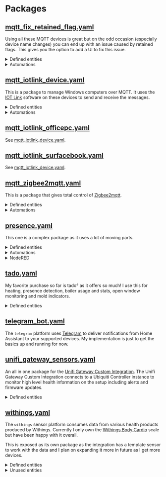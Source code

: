 # Packages
## [mqtt_fix_retained_flag.yaml](./mqtt_fix_retained_flag.yaml)

Using all these MQTT devices is great but on the odd occasion (especially device name changes) you can end up with an issue caused by retained flags. This gives you the option to add a UI to fix this issue.

<details><summary>Defined entities</summary>

* **input_text.clear_mqtt_topic** - Type the topic to clear in this text box.

</details>

<details><summary>Automations</summary>

* **automation.clear_mqtt_topic** - checks as you type for a matching sensor, once found it sends a retained flag removal to that topic.

</details>


## [mqtt_iotlink_device.yaml]()

This is a package to manage Windows computers over MQTT. It uses the [IOT Link](https://iotlink.gitlab.io/) software on these devices to send and receive the messages.

<details><summary>Defined entities</summary>

* **binary_sensor.surface_book_connected** - uses LWT to see if device is connected to MQTT.
* **binary_sensor.surface_book_charging** - is it plugged in and charging
* **binary_sensor.surface_book_battery_status** - is it using battery atm?
* **camera.surface_book_screen_0** - a screen grab of current screen
* **camera.surface_book_screen_1** - if device has a second screen it will show a screen grab.
* **script.surface_book_displays_[on/off]** - scripts to toggle the screens.
* **script.surface_book_[MULTI]** - all the power control options.
* **script.surface_book_notify** - sends windows 10 ui notifications.
* **script.surface_book_vol_[max/mute]** - sets volume.
* **sensor.surface_book_boot_time** - system boot timestamp.
* **sensor.surface_book_cpu_usage** - percentage of CPU.
* **sensor.surface_book_current_user** - current logged in user name.
* **sensor.surface_book_hdd_[MULTI]** - all the HDD sensors you would need.
* **sensor.surface_book_idle_time** - how long the system has been idle
* **sensor.surface_book_ram_[MULTI]** - all the Ram sensors you would need.
* **sensor.surface_book_remaining_[battery/battery_time]** - battery sensors
* **sensor.surface_book_uptime** - uptime in human readable terms
* **switch.surface_book** - switch the computer on (WOL) and off (MQTT)

</details>

<details><summary>Automations</summary>

* **automation.iotlink_startup__device_** - refreshes the sensors on HA start via MQTT message.

</details>



## [mqtt_iotlink_officepc.yaml](./mqtt_iotlink_officepc.yaml)

See [mqtt_iotlink_device.yaml](#mqtt_iotlink_device.yaml).

## [mqtt_iotlink_surfacebook.yaml](./mqtt_iotlink_surfacebook)

See [mqtt_iotlink_device.yaml](#mqtt_iotlink_device.yaml).

## [mqtt_zigbee2mqtt.yaml](./mqtt_zigbee2mqtt.yaml)

This is a package that gives total control of [Zigbee2mqtt](https://www.zigbee2mqtt.io/).

<details><summary>Defined entities</summary>

* **switch.zigbee2mqtt_main_join** - starts a timer and permits joining the network.
* **sensor.zigbee2mqtt_github_version** - Zigbee2mqtt github version check.
* **sensor.zigbee2mqtt_networkmap** - populates the Zigbee2mqtt [zigbee2mqtt-networkmap](https://github.com/azuwis/zigbee2mqtt-networkmap).
* **sensor.zigbee2mqtt_bridge_state** - Zigbee2mqtt bridge status.
* **input_text.zigbee2mqtt_remove** - used with corresponding script to remove device from network.
* **input_text.zigbee2mqtt_[old/new]_name** - used with corresponding script to rename devices on the network.
* **input_select.zigbee2mqtt_log_level** - used with corresponding automation to set the log level.

</details>

<details><summary>Automations</summary>

* **automation.zigbee2mqtt_log_level** - sets the log level for debugging purposes.
* **automation.zigbee_join_enabled** - starts the timer to allow me to add to the network.
* **automation.zigbee_join_disabled** - stops the timer and resets the join switch.
* **automation.zigbee_successfull_interview** - notification on successful device joining.
* **automation.check_zigbee2mqtt_version** - updates the version sensor.

</details>


## [presence.yaml](./presence.yaml)

This one is a complex package as it uses a lot of moving parts.

<details><summary>Defined entities</summary>

* **device_tracker.phone__person_** - a device tracker using the icloud3 integration.
* **device_tracker._person__tado**  - a device tracker using the tado° integration.
* **input_select._person__tado** - for use in node red automations inspired by [philhawthorne](https://philhawthorne.com/making-home-assistants-presence-detection-not-so-binary/)
* **sensor.presence__person__last_changed** - using the person component to give a friendlier last changed status.

</details>
<details><summary>Automations</summary>

* **automation._person__away_homeassistant_start** - sets the input selects on start of HA to ensure they stay in sync.
* **automation._person__zone_entered** - sends a timestamp of when I enter a defined zone, used to see when I last visited a work client.

</details>

<details><summary>NodeRED</summary>
    
* Credit to [philhawthorne](https://philhawthorne.com/making-home-assistants-presence-detection-not-so-binary/) for the linking of device trackers to input selects.
    
    <details><summary>Presence Script</summary>

    ``` json
    [{"id":"9effc1aa.a34cd","type":"api-current-state","z":"87edcc21.c1486","name":"Status?","server":"b83e4413.7dc8c8","version":"1","outputs":1,"halt_if":"","halt_if_type":"str","halt_if_compare":"is","override_topic":false,"entity_id":"","state_type":"str","state_location":"payload","override_payload":"msg","entity_location":"data","override_data":"msg","blockInputOverrides":false,"x":555,"y":90,"wires":[["177a10ba.9ce64f","ca763488.1ccc68"]]},{"id":"177a10ba.9ce64f","type":"switch","z":"87edcc21.c1486","name":"Just Left?","property":"payload","propertyType":"msg","rules":[{"t":"neq","v":"Just Left","vt":"str"},{"t":"else"}],"checkall":"true","repair":false,"outputs":2,"x":705,"y":75,"wires":[["c4b62bd1.420158"],["b7aba515.447dd8"]]},{"id":"ca763488.1ccc68","type":"change","z":"87edcc21.c1486","name":"RESET","rules":[{"t":"set","p":"reset","pt":"msg","to":"true","tot":"bool"}],"action":"","property":"","from":"","to":"","reg":false,"x":695,"y":130,"wires":[["6489f44e.bcfb4c","33a7b18c.83001e"]]},{"id":"c4b62bd1.420158","type":"api-call-service","z":"87edcc21.c1486","name":"Just Arrived","server":"b83e4413.7dc8c8","version":1,"debugenabled":false,"service_domain":"input_select","service":"select_option","entityId":"input_select.{{topic}}","data":"{\"option\":\"Just Arrived\"}","dataType":"json","mergecontext":"","output_location":"payload","output_location_type":"msg","mustacheAltTags":false,"x":850,"y":45,"wires":[["e721eb3.aa6fb18"]]},{"id":"d16c7a0b.6ad838","type":"api-call-service","z":"87edcc21.c1486","name":"Away","server":"b83e4413.7dc8c8","version":"1","debugenabled":false,"service_domain":"input_select","service":"select_option","entityId":"input_select.{{topic}}","data":"{\"option\":\"Away\"}","dataType":"json","mergecontext":"","output_location":"payload","output_location_type":"msg","mustacheAltTags":false,"x":845,"y":165,"wires":[["33a7b18c.83001e"]]},{"id":"92f56d0e.cb76a","type":"api-call-service","z":"87edcc21.c1486","name":"Extended Away","server":"b83e4413.7dc8c8","version":"1","debugenabled":false,"service_domain":"input_select","service":"select_option","entityId":"input_select.{{topic}}","data":"{\"option\":\"Extended Away\"}","dataType":"json","mergecontext":"","output_location":"payload","output_location_type":"msg","mustacheAltTags":false,"x":1145,"y":150,"wires":[[]]},{"id":"6489f44e.bcfb4c","type":"trigger","z":"87edcc21.c1486","op1":"","op2":"{\"payload\":{\"data\":{\"option\":\"\"}}}","op1type":"nul","op2type":"json","duration":"10","extend":false,"units":"min","reset":"","bytopic":"topic","name":"10 Min","x":695,"y":170,"wires":[["d16c7a0b.6ad838"]]},{"id":"33a7b18c.83001e","type":"trigger","z":"87edcc21.c1486","op1":"","op2":"{\"payload\":{\"data\":{\"option\":\"\"}}}","op1type":"nul","op2type":"json","duration":"24","extend":false,"units":"hr","reset":"","bytopic":"topic","name":"24 Hrs","x":995,"y":130,"wires":[["92f56d0e.cb76a"]]},{"id":"e721eb3.aa6fb18","type":"trigger","z":"87edcc21.c1486","op1":"","op2":"{\"payload\":{\"data\":{\"option\":\"\"}}}","op1type":"nul","op2type":"json","duration":"10","extend":false,"units":"min","reset":"","bytopic":"topic","name":"10 Min","x":995,"y":70,"wires":[["b7aba515.447dd8"]]},{"id":"b7aba515.447dd8","type":"api-call-service","z":"87edcc21.c1486","name":"Home","server":"b83e4413.7dc8c8","version":"1","debugenabled":false,"service_domain":"input_select","service":"select_option","entityId":"input_select.{{topic}}","data":"{\"option\":\"Home\"}","dataType":"json","mergecontext":"","output_location":"payload","output_location_type":"msg","mustacheAltTags":false,"x":1115,"y":90,"wires":[[]]},{"id":"d55fc4d5.75b8f8","type":"template","z":"87edcc21.c1486","name":"","field":"payload.entity_id","fieldType":"msg","format":"handlebars","syntax":"mustache","template":"input_select.{{topic}}","output":"str","x":420,"y":90,"wires":[["9effc1aa.a34cd"]]},{"id":"104419cd.760ee6","type":"api-call-service","z":"87edcc21.c1486","name":"Just Left","server":"b83e4413.7dc8c8","version":1,"debugenabled":false,"service_domain":"input_select","service":"select_option","entityId":"input_select.{{topic}}","data":"{\"option\":\"Just Left\"}","dataType":"json","mergecontext":"","output_location":"payload","output_location_type":"msg","mustacheAltTags":false,"x":425,"y":190,"wires":[["6489f44e.bcfb4c","3c717fc3.bdf91"]]},{"id":"9e8106e8.fe5588","type":"switch","z":"87edcc21.c1486","name":"Home?","property":"status","propertyType":"msg","rules":[{"t":"eq","v":"home","vt":"str"},{"t":"eq","v":"not_home","vt":"str"}],"checkall":"false","repair":false,"outputs":2,"x":285,"y":150,"wires":[["d55fc4d5.75b8f8"],["104419cd.760ee6"]]},{"id":"a4a92e3b.3ce98","type":"change","z":"87edcc21.c1486","name":"Change","rules":[{"t":"move","p":"payload","pt":"msg","to":"status","tot":"msg"},{"t":"change","p":"topic","pt":"msg","from":"device_tracker.","fromt":"str","to":"","tot":"str"}],"action":"","property":"","from":"","to":"","reg":false,"x":145,"y":150,"wires":[["9e8106e8.fe5588"]]},{"id":"b1c49b45.da6ee8","type":"server-state-changed","z":"87edcc21.c1486","name":"Bob","server":"b83e4413.7dc8c8","version":"1","exposeToHomeAssistant":false,"haConfig":[{"property":"name","value":""},{"property":"icon","value":""}],"entityidfilter":"device_tracker.bob_tado","entityidfiltertype":"exact","outputinitially":false,"state_type":"str","haltifstate":"","halt_if_type":"str","halt_if_compare":"is","outputs":1,"output_only_on_state_change":false,"x":65,"y":75,"wires":[["a4a92e3b.3ce98"]]},{"id":"92eae36b.75797","type":"server-state-changed","z":"87edcc21.c1486","name":"Kay","server":"b83e4413.7dc8c8","version":1,"exposeToHomeAssistant":false,"haConfig":[{"property":"name","value":""},{"property":"icon","value":""}],"entityidfilter":"device_tracker.kay_tado","entityidfiltertype":"exact","outputinitially":false,"state_type":"str","haltifstate":"","halt_if_type":"str","halt_if_compare":"is","outputs":1,"output_only_on_state_change":false,"x":65,"y":30,"wires":[["a4a92e3b.3ce98"]]},{"id":"b83e4413.7dc8c8","type":"server","z":"","name":"Home Assistant","legacy":false,"rejectUnauthorizedCerts":false,"ha_boolean":"y|yes|true|on|home|open","connectionDelay":true,"cacheJson":true}]
    ```

    </details>

</details>

## [tado.yaml](./tado.yaml)

My favorite purchase so far is tado° as it offers so much! I use this for heating, presence detection, boiler usage and stats, open window monitoring and mold indicators.

<details><summary>Defined entities</summary>

* **climate._room_** - a climate device for every room of the house

    <details><summary>Templates using this sensor</summary>
    
    * **binary_sensor.landing_boiler** - is the boiler active
        
        <details><summary>Templates using this sensor</summary>
    
        * **sensor.cooling_hours_today** - history stats
        * **sensor.cooling_hours_two_days_ago** - history stats
        * **sensor.cooling_hours_yesterday** - history stats
        * **sensor.heating_hours_today** - history stats
        * **sensor.heating_hours_two_days_ago** - history stats
        * **sensor.heating_hours_yesterday** - history stats
        </details>

    </details>

* **sensor._room__early_start** - is early start heating enabled on this device
* **sensor._room__heating** - what percentage of heating is called for

    <details><summary>Templates using this sensor</summary>

    * **sensor.landing_boiler_heat_call** - how much heat is being called for from the boiler.
    </details>

* **sensor._room__humidity** - room humidity 

    <details><summary>Templates using this sensor</summary>

    * **sensor._room__mold** - indication for possible mold growth.
    </details>

* **sensor._room__link** - is the device connected
* **sensor._room__open_window** - is a window detected as open 

    <details><summary>Templates using this sensor</summary>

    * **binary_sensor._room__open_window** - used to pass data to homekit.
    </details>

* **sensor._room__overlay** - is this climate zone being manually set
* **sensor._room__power** - is the device powered
* **sensor._room__tado_mode** - climate mode
* **sensor._room__temperature** - room temperature

</details>

## [telegram_bot.yaml](./telegram_bot.yaml)

The `telegram` platform uses [Telegram](https://web.telegram.org/) to deliver notifications from Home Assistant to your supported devices. My implementation is just to get the basics up and running for now.

## [unifi_gateway_sensors.yaml](./unifi_gateway_sensors.yaml)

An all in one package for the [Unifi Gateway Custom Integration](https://github.com/custom-components/sensor.unifigateway/).
The Unifi Gateway Custom Integration connects to a Ubiquiti Controller instance to monitor high level health information on the setup including alerts and firmware updates.

<details><summary>Defined entities</summary>
<p>

* **sensor.unifi_gateway_wan** - Default WAN/USG sensor exposing multiple details
    <details><summary>Templates using this sensor</summary><p>

    * **sensor.unifi_gateway_uptime** - gets uptime in friendly terms
    * **sensor.unifi_gateway_cpu** - gets CPU usage percent
    * **sensor.unifi_gateway_memory** - gets memory usage percent
    * **sensor.unifi_gateway_wan_ip** - gets external IP address
    * **sensor.unifi_gateway_wan_download** - gets download amount in Kbps
    * **sensor.unifi_gateway_wan_upload** - gets upload amount in Kbps
    </p></details>
* **sensor.unifi_gateway_lan** - Default LAN sensor exposing multiple details
    <details><summary>Templates using this sensor</summary><p>
    
    * **sensor.unifi_lan_clients** - gets count of clients connected to the LAN
    </p></details>
* **sensor.unifi_gateway_wlan** - Default Wlan sensor exposing multiple details
    <details><summary>Templates using this sensor</summary><p>
    
    * **sensor.unifi_wlan_clients** - gets count of clients connected to the Wlan
    </p></details>
* **sensor.unifi_gateway_www** - Default WWW sensor exposing multiple details
    <details><summary>Templates using this sensor</summary><p>
    
    * **unifi_gateway_speedtest_ping** - gets speedtest ping results from the USG
    * **unifi_gateway_speedtest_upload** - gets speedtest upload results from the USG
    * **unifi_gateway_speedtest_download** - gets speedtest download results from the USG
    </p></details>
</p>
</details>



## [withings.yaml](./withings.yaml)

The `withings` sensor platform consumes data from various health products produced by Withings. Currently I only own the [Withings Body Cardio](https://amzn.to/2Xa0FCw) scale but have been happy with it overall.

This is exposed as its own package as the integration has a template sensor to work with the data and I plan on expanding it more in future as I get more devices.

<details><summary>Defined entities</summary>
<p>

* **sensor.withings_bone_mass_kg** - Bone mass from the scales
* **sensor.withings_fat_free_mass_kg**
* **sensor.withings_fat_mass_kg**
* **sensor.withings_fat_ratio_pct**
* **sensor.withings_heart_pulse_bpm**
* **sensor.withings_height_m**
* **sensor.withings_hydration**
* **sensor.withings_muscle_mass_kg**
* **sensor.withings_weight_kg** - The default weight measurement
    <details><summary>Templates using this sensor</summary><p>

    * **sensor.withings_weight_stlb** - The default weight measurement converted to Stones and Pounds
    </p></details>
</p>
</details>

<details><summary>Unused entities</summary>
<p>

#### Unpopulated due to not having a device to record measurements

* ~~**sensor.withings_body_temperature_c**~~
* ~~**sensor.withings_diastolic_blood_pressure_mmhg**~~
* ~~**sensor.withings_pulse_wave_velocity**~~
* ~~**sensor.withings_skin_temperature_c**~~
* ~~**sensor.withings_sleep_deep_duration_seconds**~~
* ~~**sensor.withings_sleep_heart_rate_average_bpm**~~
* ~~**sensor.withings_sleep_heart_rate_max_bpm**~~
* ~~**sensor.withings_sleep_heart_rate_min_bpm**~~
* ~~**sensor.withings_sleep_light_duration_seconds**~~
* ~~**sensor.withings_sleep_rem_duration_seconds**~~
* ~~**sensor.withings_sleep_respiratory_average_bpm**~~
* ~~**sensor.withings_sleep_respiratory_max_bpm**~~
* ~~**sensor.withings_sleep_respiratory_min_bpm**~~
* ~~**sensor.withings_sleep_tosleep_duration_seconds**~~
* ~~**sensor.withings_sleep_towakeup_duration_seconds**~~
* ~~**sensor.withings_sleep_wakeup_count**~~
* ~~**sensor.withings_sleep_wakeup_duration_seconds**~~
* ~~**sensor.withings_spo2_pct**~~
* ~~**sensor.withings_systolic_blood_pressure_mmhg**~~
* ~~**sensor.withings_temperature_c**~~

</p>
</details>